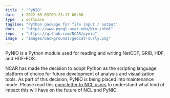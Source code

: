 ```yaml
---
title  : "PyNIO"
date   : 2022-05-03T09:23:17-06:00
type   : software
tagline: "Python package for file input / output"
docs   : "https://www.pyngl.ucar.edu/Nio.shtml"
repo   : "https://github.com/NCAR/pynio"
image  : "images/backgrounds/geocat-curly.png"
---
```


PyNIO is a Python module used for reading and writing NetCDF, GRIB, HDF, and HDF-EOS.

NCAR has made the decision to adopt Python as the scripting language platform of choice for future development of analysis and visualization tools. As part of this decision, PyNIO is being placed into maintenance mode. Please read this [open letter to NCL users](https://www.ncl.ucar.edu/open_letter_to_ncl_users.shtml) to understand what kind of impact this will have on the future of NCL and PyNIO.